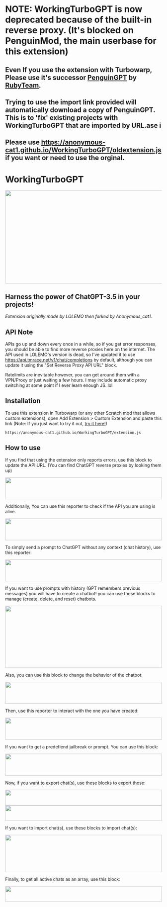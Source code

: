 # NOTE: WorkingTurboGPT is now deprecated because of the built-in reverse proxy. (It's blocked on PenguinMod, the main userbase for this extension)

## Even If you use the extension with Turbowarp, Please use it's successor [PenguinGPT](https://rubyteam.tech/cdn/extensions/penguingpt.js) by [RubyTeam](https://rubyteam.tech/gallery).
## Trying to use the import link provided will automatically download a copy of PenguinGPT. This is to 'fix' existing projects with WorkingTurboGPT that are imported by URL.ase i
## Please use https://anonymous-cat1.github.io/WorkingTurboGPT/oldextension.js if you want or need to use the orginal.

# WorkingTurboGPT

<img src="https://anonymous-cat1.github.io/WorkingTurboGPT/img/thumb.svg" width="300%" height="300"/>

## Harness the power of ChatGPT-3.5 in your projects! 
*Extension originally made by LOLEMO then forked by Anonymous_cat1.*

## API Note
APIs go up and down every once in a while, so if you get error responses, you should be able to find more reverse proxies here on the internet.
The API used in LOLEMO's version is dead, so I've updated it to use https://api.tmrace.net/v1/chat/completions by default, although you can update it using the "Set Reverse Proxy API URL" block.

Ratelimits are inevitable however, you can get around them with a VPN/Proxy or just waiting a few hours. I may include automatic proxy switching at some point if I ever learn enough JS. lol

## Installation
To use this extension in Turbowarp (or any other Scratch mod that allows custom extensions), open Add Extension > Custom Extension and paste this link
(Note: If you just want to try it out, [try it here!](https://studio.penguinmod.com/editor.html?extension=https://anonymous-cat1.github.io/WorkingTurboGPT/extension.js))

    https://anonymous-cat1.github.io/WorkingTurboGPT/extension.js
    
## How to use
If you find that using the extension only reports errors, use this block to update the API URL. (You can find ChatGPT reverse proxies by looking them up)

<img src="https://anonymous-cat1.github.io/WorkingTurboGPT/img/block_10_2_2023-4_59_51 PM.svg" width="100%" height="70"/>

Additionally, You can use this reporter to check if the API you are using is alive. 

<img src="https://anonymous-cat1.github.io/WorkingTurboGPT/img/block_10_14_2023-4_28_51 PM.svg" width="100%" height="70"/>

To simply send a prompt to ChatGPT without any context (chat history), use this reporter:

<img src="https://anonymous-cat1.github.io/WorkingTurboGPT/img/block_10_14_2023-4_28_56%20PM.svg" width="100%" height="70"/>


If you want to use prompts with history (GPT remembers previous messages) you will have to create a chatbot! you can use these blocks to manage (create, delete, and reset) chatbots.

<img src="https://anonymous-cat1.github.io/WorkingTurboGPT/img/block_10_14_2023-4_29_19 PM.svg" width="100%" height="200"/>

Also, you can use this block to change the behavior of the chatbot:

<img src="https://anonymous-cat1.github.io/WorkingTurboGPT/img/block_10_14_2023-4_29_02 PM.svg" width="100%" height="70"/>

Then, use this reporter to interact with the one you have created:

<img src="https://anonymous-cat1.github.io/WorkingTurboGPT/img/block_10_14_2023-4_39_30 PM.svg" width="100%" height="71"/>

If you want to get a predefiend jailbreak or prompt. You can use this block:

<img src="https://anonymous-cat1.github.io/WorkingTurboGPT/img/block_11_19_2023-3_14_26%20PM.svg" width="100%" height="71"/>

Now, if you want to export chat(s), use these blocks to export those:

<img src="https://anonymous-cat1.github.io/WorkingTurboGPT/img/block_10_14_2023-4_29_37 PM.svg" width="100%" height="50"/>
<img src="https://anonymous-cat1.github.io/WorkingTurboGPT/img/block_11_19_2023-3_17_42%20PM.svg" width="100%" height="50"/>

If you want to import chat(s), use these blocks to import chat(s):

<img src="https://anonymous-cat1.github.io/WorkingTurboGPT/img/block_10_14_2023-4_29_40 PM.svg" width="100%" height="120"/>

Finally, to get all active chats as an array, use this block:

<img src="https://anonymous-cat1.github.io/WorkingTurboGPT/img/block_10_14_2023-4_29_43 PM.svg" width="100%" height="50"/>

